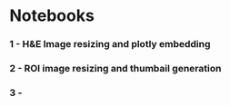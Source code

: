 # Notebooks

### 1 - H&E Image resizing and plotly embedding

### 2 - ROI image resizing and thumbail generation

### 3 - 
